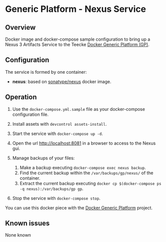 # Generic Platform - Nexus Service

## Overview

Docker image and docker-compose sample configuration to bring up a Nexus 3 Artifacts Service to the Teecke [Docker Generic Platform (GP)](https://github.com/teecke/docker-generic-platform).

## Configuration

The service is formed by one container:

- **nexus**: based on [sonatype/nexus](https://hub.docker.com/r/sonatype/nexus/) docker image.

## Operation

1. Use the `docker-compose.yml.sample` file as your docker-compose configuration file.

2. Install assets with `devcontrol assets-install`.

3. Start the service with `docker-compose up -d`.

4. Open the url <http://localhost:8081> in a browser to access to the Nexus gui.

5. Manage backups of your files:

   1. Make a backup executing `docker-compose exec nexus backup`.
   2. Find the current backup within the `/var/backups/gp/nexus/` of the container.
   3. Extract the current backup executing `docker cp $(docker-compose ps -q nexus):/var/backups/gp gp`.

6. Stop the service with `docker-compose stop`.

You can use this docker piece with the [Docker Generic Platform](https://github.com/teecke/docker-generic-platform) project.

## Known issues

None known
